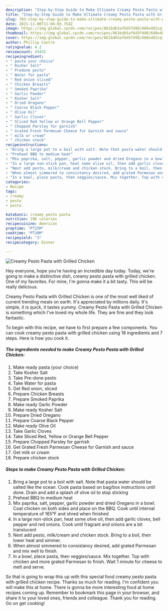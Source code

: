 ```yaml
---
description: "Step-by-Step Guide to Make Ultimate Creamy Pesto Pasta with Grilled Chicken"
title: "Step-by-Step Guide to Make Ultimate Creamy Pesto Pasta with Grilled Chicken"
slug: 703-step-by-step-guide-to-make-ultimate-creamy-pesto-pasta-with-grilled-chicken
date: 2021-11-06T11:04:03.754Z
image: https://img-global.cpcdn.com/recipes/861bdb5af6d5f498/680x482cq70/creamy-pesto-pasta-with-grilled-chicken-recipe-main-photo.jpg
thumbnail: https://img-global.cpcdn.com/recipes/861bdb5af6d5f498/680x482cq70/creamy-pesto-pasta-with-grilled-chicken-recipe-main-photo.jpg
cover: https://img-global.cpcdn.com/recipes/861bdb5af6d5f498/680x482cq70/creamy-pesto-pasta-with-grilled-chicken-recipe-main-photo.jpg
author: Phillip Castro
ratingvalue: 4.2
reviewcount: 43432
recipeingredient:
- " pasta your choice"
- " Kosher Salt"
- " Predone pesto"
- " Water for pasta"
- " Red onion sliced"
- " Chicken Breasts"
- " Smoked Paprika"
- " Garlic Powder"
- " Kosher Salt"
- " Dried Oregano"
- " Coarse Black Pepper"
- " Olive Oil"
- " Garlic Cloves"
- " Sliced Red Yellow or Orange Bell Pepper"
- " Chopped Parsley for garnish"
- " Grated Fresh Parmesan Cheese for Garnish and sauce"
- " milk or cream"
- " chicken stock"
recipeinstructions:
- "Bring a large pot to a boil with salt. Note that pasta water should be salted like the ocean. Cook pasta based on bag/box instructions until done. Drain and add a splash of olive oil to stop sticking"
- "Preheat BBQ to medium heat"
- "Mix paprika, salt, pepper, garlic powder and dried Oregano in a bowl. Coat chicken on both sides and place on the BBQ. Cook until internal temperature of 165°F and shred when finished"
- "In a large non-stick pan, heat some olive oil, then add garlic cloves, bell pepper and red onions. Cook until fragrant and onions are a bit translucent"
- "Next add pesto, milk/cream and chicken stock. Bring to a boil, then lower heat and simmer."
- "When almost simmered to consistancy desired, add grated Parmesan and mix well to finish."
- "In a bowl, place pasta, then veggies/sauce. Mix together. Top with chicken and more grated Parmesan to finish. Wait 1 minute for cheese to melt and serve."
categories:
- Recipe
tags:
- creamy
- pesto
- pasta

katakunci: creamy pesto pasta 
nutrition: 296 calories
recipecuisine: American
preptime: "PT25M"
cooktime: "PT30M"
recipeyield: "3"
recipecategory: Dinner

---
```



![Creamy Pesto Pasta with Grilled Chicken](https://img-global.cpcdn.com/recipes/861bdb5af6d5f498/680x482cq70/creamy-pesto-pasta-with-grilled-chicken-recipe-main-photo.jpg)

Hey everyone, hope you're having an incredible day today. Today, we're going to make a distinctive dish, creamy pesto pasta with grilled chicken. One of my favorites. For mine, I'm gonna make it a bit tasty. This will be really delicious.



Creamy Pesto Pasta with Grilled Chicken is one of the most well liked of current trending meals on earth. It's appreciated by millions daily. It's simple, it is quick, it tastes yummy. Creamy Pesto Pasta with Grilled Chicken is something which I've loved my whole life. They are fine and they look fantastic.


To begin with this recipe, we have to first prepare a few components. You can cook creamy pesto pasta with grilled chicken using 18 ingredients and 7 steps. Here is how you cook it.

<!--inarticleads1-->

##### The ingredients needed to make Creamy Pesto Pasta with Grilled Chicken:

1. Make ready  pasta (your choice)
1. Take  Kosher Salt
1. Take  Pre-done pesto
1. Take  Water for pasta
1. Get  Red onion, sliced
1. Prepare  Chicken Breasts
1. Prepare  Smoked Paprika
1. Make ready  Garlic Powder
1. Make ready  Kosher Salt
1. Prepare  Dried Oregano
1. Prepare  Coarse Black Pepper
1. Make ready  Olive Oil
1. Take  Garlic Cloves
1. Take  Sliced Red, Yellow or Orange Bell Pepper
1. Prepare  Chopped Parsley for garnish
1. Get  Grated Fresh Parmesan Cheese for Garnish and sauce
1. Get  milk or cream
1. Prepare  chicken stock




<!--inarticleads2-->

##### Steps to make Creamy Pesto Pasta with Grilled Chicken:

1. Bring a large pot to a boil with salt. Note that pasta water should be salted like the ocean. Cook pasta based on bag/box instructions until done. Drain and add a splash of olive oil to stop sticking
1. Preheat BBQ to medium heat
1. Mix paprika, salt, pepper, garlic powder and dried Oregano in a bowl. Coat chicken on both sides and place on the BBQ. Cook until internal temperature of 165°F and shred when finished
1. In a large non-stick pan, heat some olive oil, then add garlic cloves, bell pepper and red onions. Cook until fragrant and onions are a bit translucent
1. Next add pesto, milk/cream and chicken stock. Bring to a boil, then lower heat and simmer.
1. When almost simmered to consistancy desired, add grated Parmesan and mix well to finish.
1. In a bowl, place pasta, then veggies/sauce. Mix together. Top with chicken and more grated Parmesan to finish. Wait 1 minute for cheese to melt and serve.




So that is going to wrap this up with this special food creamy pesto pasta with grilled chicken recipe. Thanks so much for reading. I'm confident you will make this at home. There is gonna be more interesting food at home recipes coming up. Remember to bookmark this page in your browser, and share it to your loved ones, friends and colleague. Thank you for reading. Go on get cooking!
